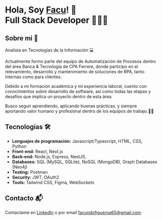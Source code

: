 # Hola, Soy <a href="https://www.linkedin.com/in/facundo-figueroa30/">Facu<a/>! 👋 </br> <b>Full Stack Developer 🧑🏻‍💻</b>

## Sobre mi 🚀
Analista en Tecnologías de la Información 💻

Actualmente formo parte del equipo de Automatización de Procesos dentro del área Banca & Tecnología de CPA Ferrere, donde participo en el relevamiento, desarrollo y mantenimiento de soluciones de RPA, tanto internas como para clientes.

Debido a mi formación académica y mi experiencia laboral, cuento con conocimientos sobre desarrollo de software, así como todas las etapas y desafíos que implica un proyecto dentro de esta área.

Busco seguir aprendiendo, aplicando buenas prácticas, y siempre aportando valor humano y profesional dentro de los equipos de trabajo.🙋‍♂️

## Tecnologías 🛠️

- <b>Lenguajes de programación:</b> Javascript/Typescript, HTML, CSS, Python 
- <b>Front-end:</b> React, Next.js
- <b>Back-end:</b> Node.js, Express, NestJS,
- <b>Databases:</b> SQL (MySQL, SQLite), NoSQL (MongoDB), Graph Databases (Neo4j)
- <b>Testing:</b> Postman
- <b>Security:</b> JWT, OAuth2
- <b>Tools:</b> Tailwind CSS, Figma, WebSockets

## Contacto 📬
Contactame en [LinkedIn](https://www.linkedin.com/in/facundo-figueroa30/) o por email facundofigueroa65@gmail.com
